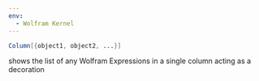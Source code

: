 ```yaml
---
env:
  - Wolfram Kernel
---
```

```mathematica
Column[{object1, object2, ...}]
```
shows the list of any Wolfram Expressions in a single column acting as a decoration




